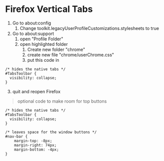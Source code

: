 # Firefox Vertical Tabs

1. Go to about:config
   1. Change toolkit.legacyUserProfileCustomizations.stylesheets to true
2. Go to about:support
   1. open "Profile Folder"
   2. open highlighted folder
      1. Create new folder "chrome"
      2. create new file "chrome/userChrome.css"
      3. put this code in

```
/* hides the native tabs */
#TabsToolbar {
  visibility: collapse;
}
```
3. quit and reopen Firefox



> optional code to make room for top buttons
```
/* hides the native tabs */
#TabsToolbar {
  visibility: collapse;
}

/* leaves space for the window buttons */
#nav-bar {
    margin-top: -8px;
    margin-right: 74px;
    margin-bottom: -4px;
}
```